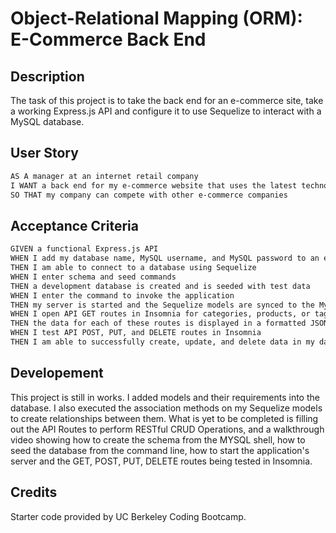 # Object-Relational Mapping (ORM): E-Commerce Back End

## Description

The task of this project is to take the back end for an e-commerce site, take a working Express.js API and configure it to use Sequelize to interact with a MySQL database.

## User Story

```md
AS A manager at an internet retail company
I WANT a back end for my e-commerce website that uses the latest technologies
SO THAT my company can compete with other e-commerce companies
```

## Acceptance Criteria

```md
GIVEN a functional Express.js API
WHEN I add my database name, MySQL username, and MySQL password to an environment variable file
THEN I am able to connect to a database using Sequelize
WHEN I enter schema and seed commands
THEN a development database is created and is seeded with test data
WHEN I enter the command to invoke the application
THEN my server is started and the Sequelize models are synced to the MySQL database
WHEN I open API GET routes in Insomnia for categories, products, or tags
THEN the data for each of these routes is displayed in a formatted JSON
WHEN I test API POST, PUT, and DELETE routes in Insomnia
THEN I am able to successfully create, update, and delete data in my database
```

## Developement
This project is still in works. I added models and their requirements into the database. I also executed the association methods on my Sequelize models to create relationships between them. What is yet to be completed is filling out the API Routes to perform RESTful CRUD Operations, and a walkthrough video showing how to create the schema from the MYSQL shell, how to seed the database from the command line, how to start the application's server and the GET, POST, PUT, DELETE routes being tested in Insomnia. 

## Credits

Starter code provided by UC Berkeley Coding Bootcamp.
